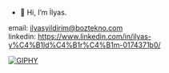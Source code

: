 - 👋 Hi, I’m İlyas.

email: ilyasyildirim@boztekno.com
<br>
linkedin: https://www.linkedin.com/in/ilyas-y%C4%B1ld%C4%B1r%C4%B1m-0174371b0/

[![GIPHY](https://media.giphy.com/media/RETzc1mj7HpZPuNf3e/giphy.gif)](https://buymeacoffee.com/special3543)
